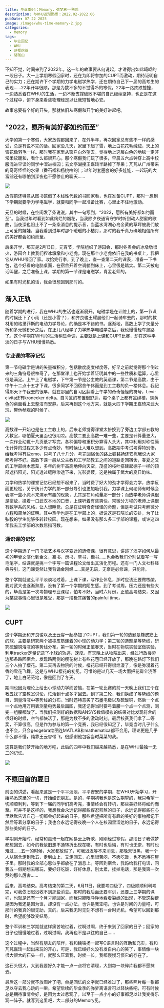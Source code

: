 ```yaml
---
title: 毕业季04：Memory，弥梦离——熟悉
description: 与WHU逐渐熟悉：2022.02-2022.06
pubDate: 07 22 2025
image: /image/whu-time-memory-2.jpg
categories:
  - Memory
tags:
  - 毕业回忆
  - WHU
  - 落樱缤纷
  - 珞珈山
---
```


不知不觉，时间来到了2022年。这一年的故事要从何说起，才讲得出如此崎岖的一段日子。大一上学期寒假回家时，还在为即将参加的CUPT而激动，期待证明自己的实力；还在期许下个学期的力学电磁学热学，还在期待自己下一届的高考生的表现......22年开年很顺，那是为数不多的不觉得冷的寒假，22年一路跌跌撞撞，一边熟悉着在WHU的生活，一边不断支撑破败不堪的自己继续坚持，也正是在这个过程中，俯下身来看些物理经足以让我短暂地心安。

故事总要有个好的开头，那就依旧从寒假和开学的美好讲起吧。

## “2022，愿所有美好都如约而至”
大学的第一个寒假，大家放假都回来了，在外半年，再次回家总有些不一样的感受，总是有说不完的话。回家没几天，家里下起了雪，地上白花花毛绒绒，天上的雪花像羽毛一样。那时我在家里从窗户向外望去，觉得地上这层白色的地毯一定非常柔软暖和，看什么都很开心。那个寒假我们玩了很多，早晨五六点钟穿上高中校服混进早读的同学中溜进校园；去文亭湖接王嘉琦半路掉了苹果；芃芃从广州带来的奇奇怪怪的水果（番石榴和杨桃啥的）；过年时套圈套的好多娃娃，一起玩的大富翁还有哪怕到深夜也不愿停止的聊天......

![](/image/whu_time_2_hanjia.png)

放假前还特意从图书馆借了本线性代数的书回家看，也在准备CUPT，那时一想到下学期就要学力学电磁学，就要和同学一起准备比赛，心里止不住地激动。

元旦的时候，在空间发了条说说，其中一句写到，“2022，愿所有美好都如约而至”。当我过年时看到如此绚烂的烟花，当我除夕夜通宵守岁时听到动人甜蜜的歌曲，当夜深也阻止不了一条条消息的提示音，当蓝水湾湖心岛金黄的草坪被我们放上可爱的娃娃，当我看到过年时那个暖暖的小桔灯，那时的我千真万确地相信所有的美好都会如约而至。

后来开学，那天是2月13日，元宵节，学院组织了游园会，那时冬奥会的冰墩墩很火，游园会上教我们捏冰墩墩和小老虎。现在那个小老虎依旧在我的书桌上，我把它从WHU带回了家。收拾完行李，到了晚上，查一查第二天的课表，准备一下书包，选个好看的电脑桌面，在宿舍开着空调躺到床上，心里很是踏实。第二天被电话叫醒，之后准备上课，学期的第一节课是电磁学，肖孟老师的。

如果有时光机的话，我会很想回到那时的。

## 渐入正轨
随着学期的进行，我在WHU的生活也逐渐展开。电磁学是在计院上的，第一节课的时候还下了小雨（还是小雪？），和齐良骏王耀晨他们一起骑车去的，那时的教材用的格里菲斯的电动力学导论，的确是本不错的书。逐渐地，高数上学了矢量分析和多元微积分之后，在正儿八经学了力学热学电磁学之后，我也慢慢轻车熟路了。这个学期在WHU的生活稍显单调，主要就是上课和CUPT比赛，却在这种平淡的日子与WHU慢慢熟悉。

### 专业课的零碎记忆
第一节电磁学是讲的矢量微积分，包括散度旋度梯度等，好早之前就觉得那个倒过来的三角符号很神奇了，在那堂课上也开始学着证明其中的一些性质和运算，心里很是满足。上午上了电磁学，下午第一节是公主教的英语课，第二节是高数，由于中午十二点十五才下课，很多同学不回宿舍午休而是到工主教的负一楼休息。我记得那天下午我去的很早，就在那里的自习区翻看上午学的奇奇怪怪的符号，Levi-civita还有kronecker delta。自习区的布置很舒适，每个桌子上都有盆绿植，淡黄色的桌面看上去整洁而安静。后来再到这个地方来，就是大四下学期王嘉琦来武大玩，带他参观的时候了。

![](/image/whu_time_2_zhuanyeke.png)

高数课一开始也是在工主教上的，后来老师觉得课堂太挤换到了旁边工学部五教的大教室，哪怕夏天里面也很阴凉。高数二要比高数一难一些，主要是计算量更大，一次作业动辄十几页纸才写完，各种偏导和重积分算得人头大，其中利用对称性简化计算的过程又多少有点奇妙，有时候让人难以想到。高数期中考试考得特别惨，给我考得有些emo，只考了八十几分，考完回宿舍的路上魏铭扬还安慰我说大家都考得不好。高数下课一般从公主教和工学部教五之间的道路走回宿舍，春夏之交的工学部树木葱茏，多年的树干高高地伸向天空，茂盛的枝叶搭建起棚子一样的顶部遮挡阳光，阳光透过缝隙渗透下来，光影婆薮，这是独属于武大的夏日韵味。

力学和热学的课堂记忆已经想不起来了，当时费了好大的劲才学得会力学，热学反而更轻松，关于统计力学的那一部分导引也更加吸引我。力学课上何老师有时候会表演一些小魔术来演示有趣的现象，尤其是在角动量那一部分；而热学老师讲课很是豪放，操着一口武汉本地的口音，上课听着有些爽快。常微分方程的老师上课很有数学系的风格，让人想睡觉，总是在证明奇奇怪怪的命题，但是考试只考解微分方程和简单的证明。其中热学也是在工学部上的，据说这是石院长的安排，为了让弘毅的学生能够多转转校园。现在想来，如果没有那么多工学部的课程，或许这四年我去工学部的次数屈指可数。

### 通识课的记忆
这个学期选了一门书法艺术与汉字变迁的选修课，很有意思，讲述了汉字如何从最初的甲骨文演化到金文，篆书，隶书，草书，楷书......也会教我们分别试着写一写毛笔字，结课就是挑一个字写一篇课程论文给出其演化历程。还有一门人文社科经典导引，这门课竟然让我背诵金刚经......真是无语，无奈是必修课，只能背。

整个学期就这么平平淡淡地过着，上课下课，写作业休息，那时应该还要做核酸。我对武大也逐渐熟悉，没有了第一个学期的陌生感。到了考试周，压力还是有些大的，毕竟是第一次考物理专业课程，怕考不好，当时六月份，正值高考结束，又因为某些事情心里很是难受，那是一段极其痛苦的painful time。

![](/image/whu_time_2_tongshike.png)

## CUPT
这个学期还和齐良骏以及王云睿一起参加了CUPT，我们第一轮的选题是橡皮筋上的球，主要是研究两个被橡皮筋连着的小球的动力学；第二轮的选题是等势线，研究硫酸铜溶液的等势线分布。第一轮的时候正值春天，当时在物院实验室做实验，利用tracker定量记录了小球的轨迹，速度。有天晚上从物院出来，经过行政楼旁边那条路回宿舍，发现路两侧的樱花树上有些花苞已经开放了，那晚在路灯下我们三个人拍了樱花。第二天再去物院的时候，樱花已经开得很烂漫了，像是弥漫着花香的雪花飞舞。这是与WHU樱花的初见，可惜的是过几天一场大雨把花瓣全浇落了，地上白茫茫地，像是回到了冬天。

期间也因为理论上给出小球动力学而苦恼，在第一轮比赛的前一天晚上我们三个在教五找了空教室讨论，忙活到十点多才回去。到了第二轮，我们换成了等势线的题目，测量溶液中等势线的分布。当时还特意买了石墨电极以及硫酸铜，然后一个点一个点地用万用表测量电势最后画图，我还记得当时要弓着腰一个点一个点测，测完一组腰都酸了。当我们把测好的数据和ANSYS数值模拟的结果对比发现符合的很好的时候，空气都快活了，那是为数不多的激动时刻。最后校赛我们拿了二等奖，不算很高，但是作为参与的第一个竞赛，我已经很知足了，毕竟当时几乎什么也不会，只会geogebra绘图连MATLAB和mathematica都不会用，理论更是几乎什么都不懂，纯靠王云睿带飞，很感谢他包容当时菜菜的我。

这算是我们梦开始的地方吧，此后的四年中我们越来越熟悉，是在WHU最独一无二的记忆。

![](/image/whu_time_2_cupt.png)

## 不愿回首的夏日
前面的讲述，看起来这是一个平平淡淡，平平安安的学期，在WHU开始学习，开始熟悉这里的一切，开始结识朋友。是的，学期初我也是这么期望的，我只希望一切顺顺利利，等到下一届的同学们高考完，事情终会有转机，那些美好终将如约而至。可并不是这样的，我想我会永远记得那些容忍煎熬的日子，永远记得那些在心里默默告诉自己一切都会好起来的日子，那些希望把所有有趣的美好的事物都记下然后等着分享的日子；我也会永远记得夜晚一个人在校园里溜达的日子，永远记得那些美好的日子。

学期刚开始时，经常和嘉琦一起在网易云上听歌，刚刚经过寒假，那段日子我做梦都想回去，如今的我依旧想不通转折出现在哪，有时也后悔，有时也无奈，有时也难过......五一的时候，大家都放假了，可我迟迟等不来消息，那晚天很黑，我一个人从宿舍走到教五，走到山上，又走回去，心里很苦闷，不愿吃饭，也不愿待在屋子里。那时我的全部心思似乎都放在了消息上。等回到宿舍，我妈给我打电话，问我五一假期想去哪玩，要好好吃饭，好好休息，别太累，挂掉电话，那是我第一次哭的那么厉害......

后来，高考结束。高考结束的第二天，6月11日，我要考四级了，四级顺顺利利考完，可我依旧迟迟收不到那些消息。那时的我后面还要军训，还要上三学期的课程，也就是还有一个月才能回家，而我只能眼睁睁地看着裂缝的出现，不管这裂缝是因为我还是因为谁，却没有一点办法，也许是我笨吧，也许是时间的力量吧，可那时的我真的很无助，真的。后来我无时无刻不想有一台时光机，希望可以回到那时，希望能够改变结局。

整个军训和三学期就这样痛苦地过着，过啊过啊，终于来到了回家的日子；回家的日子也慢慢地过着，过啊过啊，我再也不是以往的自己......

这个过程中，当然有朋友的陪伴，有和魏铭扬一起写C语言时的互助和充实，有和芃芃嘉琦一起出来玩的开心，可是，我已经好久没有发自内心的笑了，事情像一块很大很大的石头一样，就那么压着我，时候一长，我都慢慢习惯它的存在了。

这石头很大，大到我要好久才能一点一点将它清理，大到每一块碎片我都不愿抹去。

最后这一部分就不放图片了吧，单是回忆的文字就已经难过了，那些照片每一张都足以夺去我心跳的一瞬。希望后续的毕业季的弥梦离语言可以轻快些吧，可有时候总是期待事情会好，是因为太过悲观了，以至于一点小小的好事都足以让我变得乐观一阵子。就写到这里吧，大二部分的Memory见。

